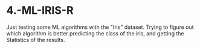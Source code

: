 # 4.-ML-IRIS-R

Just testing some ML algorithms with the "Iris" dataset.
Trying to figure out which algorithm is better predicting the class of the iris, and getting the Statistics of the results.
